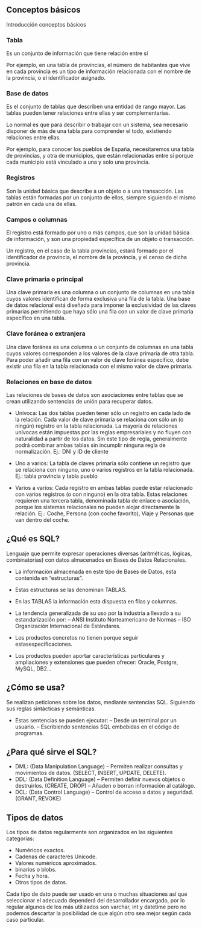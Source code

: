 ## Conceptos básicos

Introducción conceptos básicos


### Tabla
Es un conjunto de información que tiene relación entre sí

Por ejemplo, en una tabla de provincias, el número de habitantes que vive en cada provincia es un tipo de información relacionada con el nombre de la provincia, o el identificador asignado.

### Base de datos
Es el conjunto de tablas que describen una entidad de rango mayor. Las tablas pueden tener relaciones entre ellas y ser complementarias.

Lo normal es que para describir o trabajar con un sistema, sea necesario disponer de más de una tabla para comprender el todo, existiendo relaciones entre ellas.

Por ejemplo, para conocer los pueblos de España, necesitaremos una tabla de provincias, y otra de municipios, que están relacionadas entre sí porque cada municipio está vinculado a una y solo una provincia.

### Registros
Son la unidad básica que describe a un objeto o a una transacción. Las tablas están formadas por un conjunto de ellos, siempre siguiendo el mismo patrón en cada una de ellas.

### Campos o columnas
El registro está formado por uno o más campos, que son la unidad básica de información, y son una propiedad específica de un objeto o transacción.

Un registro, en el caso de la tabla provincias, estará formado por el identificador de provincia, el nombre de la provincia, y el censo de dicha provincia.

### Clave primaria o principal

Una clave primaria es una columna o un conjunto de columnas en una tabla cuyos valores identifican de forma exclusiva una fila de la tabla. Una base de datos relacional está diseñada para imponer la exclusividad de las claves primarias permitiendo que haya sólo una fila con un valor de clave primaria específico en una tabla.

### Clave foránea o extranjera

Una clave foránea es una columna o un conjunto de columnas en una tabla cuyos valores corresponden a los valores de la clave primaria de otra tabla. Para poder añadir una fila con un valor de clave foránea específico, debe existir una fila en la tabla relacionada con el mismo valor de clave primaria.

### Relaciones en base de datos
Las relaciones de bases de datos son asociaciones entre tablas que se crean utilizando sentencias de unión para recuperar datos.

- Unívoca: Las dos tablas pueden tener sólo un registro en cada lado de la relación. Cada valor de clave primaria se relaciona con sólo un (o ningún) registro en la tabla relacionada. 
La mayoría de relaciones unívocas están impuestas por las reglas empresariales y no fluyen con naturalidad a partir de los datos. Sin este tipo de regla, generalmente podrá combinar ambas tablas sin incumplir ninguna regla de normalización. Ej.: DNI y ID de cliente

- Uno a varios: La tabla de claves primaria sólo contiene un registro que se relaciona con ninguno, uno o varios registros en la tabla relacionada. Ej.: tabla provincia y tabla pueblo

- Varios a varios: Cada registro en ambas tablas puede estar relacionado con varios registros (o con ninguno) en la otra tabla. Estas relaciones requieren una tercera tabla, denominada tabla de enlace o asociación, porque los sistemas relacionales no pueden alojar directamente la relación. Ej.: Coche, Persona (con coche favorito), Viaje y Personas que van dentro del coche.


## ¿Qué es SQL?

Lenguaje que permite expresar operaciones diversas (aritméticas, lógicas, combinatorias) con datos almacenados en Bases de Datos Relacionales.
- La información almacenada en este tipo de Bases de Datos, esta contenida en “estructuras”.
- Estas estructuras se las denominan TABLAS.
- En las TABLAS la información esta dispuesta en filas y columnas.

- La tendencia generalizada de su uso por la industria a llevado a su estandarización por:
    – ANSI Instituto Norteamericano de Normas
    – ISO Organización Internacional de Estándares.
- Los productos concretos no tienen porque seguir estasespecificaciones.
- Los productos pueden aportar características particulares y ampliaciones y extensiones que pueden ofrecer:
Oracle, Postgre, MySQL, DB2...

## ¿Cómo se usa?
Se realizan peticiones sobre los datos, mediante sentencias SQL. Siguiendo sus reglas sintácticas y semánticas.
- Estas sentencias se pueden ejecutar:
    – Desde un terminal por un usuario.
    – Escribiendo sentencias SQL embebidas en el código de programas.


## ¿Para qué sirve el SQL?

- DML: (Data Manipulation Language)
    – Permiten realizar consultas y movimientos de datos. (SELECT,
INSERT, UPDATE, DELETE).
- DDL: (Data Definition Language)
    – Permiten definir nuevos objetos o destruirlos. (CREATE, DROP)
    – Añaden o borran información al catálogo.
- DCL: (Data Control Language)
    – Control de acceso a datos y seguridad. (GRANT, REVOKE)


## Tipos de datos

Los tipos de datos regularmente son organizados en las siguientes categorías:
- Numéricos exactos.
- Cadenas de caracteres Unicode.
- Valores numéricos aproximados.
- binarios o blobs.
- Fecha y hora.
- Otros tipos de datos.

Cada tipo de dato puede ser usado en una o muchas situaciones así que seleccionar el adecuado dependerá del desarrollador encargado, por lo regular algunos de los más utilizados son varchar, int y datetime pero no podemos descartar la posibilidad de que algún otro sea mejor según cada caso particular.

